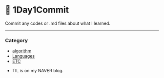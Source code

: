 # :hatched_chick: 1Day1Commit 
Commit any codes or .md files about what I learned.

---

### **Category**
- [algorithm]()
- [Languages]()
- [ETC]()

* TIL is on my NAVER blog.
